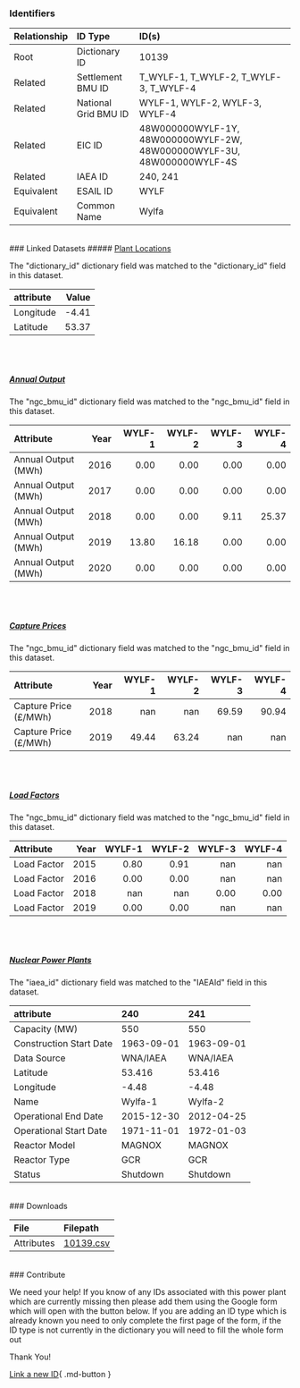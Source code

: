 ### Identifiers

| Relationship   | ID Type              | ID(s)                                                                  |
|:---------------|:---------------------|:-----------------------------------------------------------------------|
| Root           | Dictionary ID        | 10139                                                                  |
| Related        | Settlement BMU ID    | T_WYLF-1, T_WYLF-2, T_WYLF-3, T_WYLF-4                                 |
| Related        | National Grid BMU ID | WYLF-1, WYLF-2, WYLF-3, WYLF-4                                         |
| Related        | EIC ID               | 48W000000WYLF-1Y, 48W000000WYLF-2W, 48W000000WYLF-3U, 48W000000WYLF-4S |
| Related        | IAEA ID              | 240, 241                                                               |
| Equivalent     | ESAIL ID             | WYLF                                                                   |
| Equivalent     | Common Name          | Wylfa                                                                  |

<br>
### Linked Datasets
##### <a href="https://osuked.github.io/Power-Station-Dictionary/datasets/plant-locations">Plant Locations</a>



The "dictionary_id" dictionary field was matched to the "dictionary_id" field in this dataset.

| attribute   |   Value |
|:------------|--------:|
| Longitude   |   -4.41 |
| Latitude    |   53.37 |

<br><br>
##### <a href="https://osuked.github.io/Power-Station-Dictionary/datasets/annual-output">Annual Output</a>



The "ngc_bmu_id" dictionary field was matched to the "ngc_bmu_id" field in this dataset.

| Attribute           |   Year |   WYLF-1 |   WYLF-2 |   WYLF-3 |   WYLF-4 |
|:--------------------|-------:|---------:|---------:|---------:|---------:|
| Annual Output (MWh) |   2016 |     0.00 |     0.00 |     0.00 |     0.00 |
| Annual Output (MWh) |   2017 |     0.00 |     0.00 |     0.00 |     0.00 |
| Annual Output (MWh) |   2018 |     0.00 |     0.00 |     9.11 |    25.37 |
| Annual Output (MWh) |   2019 |    13.80 |    16.18 |     0.00 |     0.00 |
| Annual Output (MWh) |   2020 |     0.00 |     0.00 |     0.00 |     0.00 |

<br><br>
##### <a href="https://osuked.github.io/Power-Station-Dictionary/datasets/capture-prices">Capture Prices</a>



The "ngc_bmu_id" dictionary field was matched to the "ngc_bmu_id" field in this dataset.

| Attribute             |   Year |   WYLF-1 |   WYLF-2 |   WYLF-3 |   WYLF-4 |
|:----------------------|-------:|---------:|---------:|---------:|---------:|
| Capture Price (£/MWh) |   2018 |   nan    |   nan    |    69.59 |    90.94 |
| Capture Price (£/MWh) |   2019 |    49.44 |    63.24 |   nan    |   nan    |

<br><br>
##### <a href="https://osuked.github.io/Power-Station-Dictionary/datasets/load-factors">Load Factors</a>



The "ngc_bmu_id" dictionary field was matched to the "ngc_bmu_id" field in this dataset.

| Attribute   |   Year |   WYLF-1 |   WYLF-2 |   WYLF-3 |   WYLF-4 |
|:------------|-------:|---------:|---------:|---------:|---------:|
| Load Factor |   2015 |     0.80 |     0.91 |   nan    |   nan    |
| Load Factor |   2016 |     0.00 |     0.00 |   nan    |   nan    |
| Load Factor |   2018 |   nan    |   nan    |     0.00 |     0.00 |
| Load Factor |   2019 |     0.00 |     0.00 |   nan    |   nan    |

<br><br>
##### <a href="https://osuked.github.io/Power-Station-Dictionary/datasets/nuclear-power-plants">Nuclear Power Plants</a>



The "iaea_id" dictionary field was matched to the "IAEAId" field in this dataset.

| attribute               | 240        | 241        |
|:------------------------|:-----------|:-----------|
| Capacity (MW)           | 550        | 550        |
| Construction Start Date | 1963-09-01 | 1963-09-01 |
| Data Source             | WNA/IAEA   | WNA/IAEA   |
| Latitude                | 53.416     | 53.416     |
| Longitude               | -4.48      | -4.48      |
| Name                    | Wylfa-1    | Wylfa-2    |
| Operational End Date    | 2015-12-30 | 2012-04-25 |
| Operational Start Date  | 1971-11-01 | 1972-01-03 |
| Reactor Model           | MAGNOX     | MAGNOX     |
| Reactor Type            | GCR        | GCR        |
| Status                  | Shutdown   | Shutdown   |


<br>
### Downloads


| File       | Filepath                                                                              |
|:-----------|:--------------------------------------------------------------------------------------|
| Attributes | [10139.csv](https://osuked.github.io/Power-Station-Dictionary/object_attrs/10139.csv) |


<br>
### Contribute

We need your help! If you know of any IDs associated with this power plant which are currently missing then please add them using the Google form which will open with the button below. If you are adding an ID type which is already known you need to only complete the first page of the form, if the ID type is not currently in the dictionary you will need to fill the whole form out

Thank You!

[Link a new ID](https://docs.google.com/forms/d/e/1FAIpQLSc5jRsQ7NgiLLXbwo9PUdwTQyuqbRwThltG56-o6NVSe7E_nw/viewform?usp=pp_url&entry.251912331=10139){ .md-button }